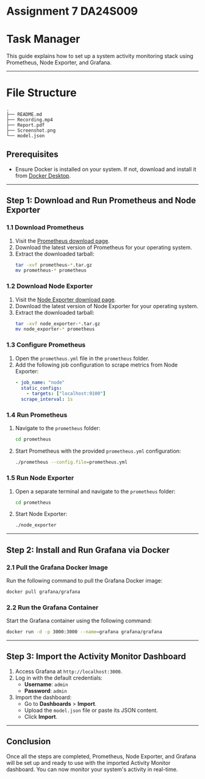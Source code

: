 # Assignment 7 DA24S009

# Task Manager

This guide explains how to set up a system activity monitoring stack using Prometheus, Node Exporter, and Grafana.

---

# File Structure
```
.
├── README.md
├── Recording.mp4
├── Report.pdf
├── Screenshot.png
└── model.json
```

## Prerequisites

- Ensure Docker is installed on your system. If not, download and install it from [Docker Desktop](https://www.docker.com/products/docker-desktop).

---

## Step 1: Download and Run Prometheus and Node Exporter

### 1.1 Download Prometheus
1. Visit the [Prometheus download page](https://prometheus.io/download/).
2. Download the latest version of Prometheus for your operating system.
3. Extract the downloaded tarball:
   ```bash
   tar -xvf prometheus-*.tar.gz
   mv prometheus-* prometheus
   ```

### 1.2 Download Node Exporter
1. Visit the [Node Exporter download page](https://prometheus.io/download/).
2. Download the latest version of Node Exporter for your operating system.
3. Extract the downloaded tarball:
   ```bash
   tar -xvf node_exporter-*.tar.gz
   mv node_exporter-* prometheus
   ```

### 1.3 Configure Prometheus
1. Open the `prometheus.yml` file in the `prometheus` folder.
2. Add the following job configuration to scrape metrics from Node Exporter:
   ```yaml
   - job_name: "node"
     static_configs:
       - targets: ["localhost:9100"]
     scrape_interval: 1s
   ```

### 1.4 Run Prometheus
1. Navigate to the `prometheus` folder:
   ```bash
   cd prometheus
   ```
2. Start Prometheus with the provided `prometheus.yml` configuration:
   ```bash
   ./prometheus --config.file=prometheus.yml
   ```

### 1.5 Run Node Exporter
1. Open a separate terminal and navigate to the `prometheus` folder:
   ```bash
   cd prometheus
   ```
2. Start Node Exporter:
   ```bash
   ./node_exporter
   ```

---

## Step 2: Install and Run Grafana via Docker

### 2.1 Pull the Grafana Docker Image
Run the following command to pull the Grafana Docker image:
```bash
docker pull grafana/grafana
```

### 2.2 Run the Grafana Container
Start the Grafana container using the following command:
```bash
docker run -d -p 3000:3000 --name=grafana grafana/grafana
```

---

## Step 3: Import the Activity Monitor Dashboard

1. Access Grafana at `http://localhost:3000`.
2. Log in with the default credentials:
   - **Username**: `admin`
   - **Password**: `admin`
3. Import the dashboard:
   - Go to **Dashboards** > **Import**.
   - Upload the `model.json` file or paste its JSON content.
   - Click **Import**.

---

## Conclusion

Once all the steps are completed, Prometheus, Node Exporter, and Grafana will be set up and ready to use with the imported Activity Monitor dashboard. You can now monitor your system's activity in real-time.